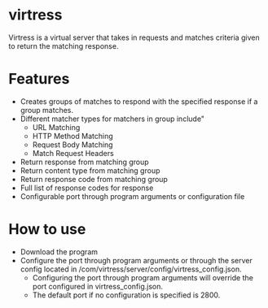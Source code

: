 # virtress
Virtress is a virtual server that takes in requests and matches criteria given to return the matching response.
# Features
- Creates groups of matches to respond with the specified response if a group matches.
- Different matcher types for matchers in group include"
  - URL Matching
  - HTTP Method Matching
  - Request Body Matching
  - Match Request Headers
- Return response from matching group
- Return content type from matching group
- Return response code from matching group
- Full list of response codes for response
- Configurable port through program arguments or configuration file
# How to use
- Download the program
- Configure the port through program arguments or through the server config located in /com/virtress/server/config/virtress_config.json.
  - Configuring the port through program arguments will override the port configured in virtress_config.json.
  - The default port if no configuration is specified is 2800.
